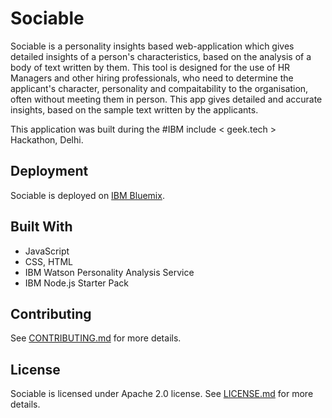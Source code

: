 # Sociable 

Sociable is a personality insights based web-application which gives detailed insights of a person's characteristics, based on the analysis of a body of text written by them.
This tool is designed for the use of HR Managers and other hiring professionals, who need to determine the applicant's character, personality and compaitability to the organisation, often without meeting them in person. This app gives detailed and accurate insights, based on the sample text written by the applicants.

This application was built during the #IBM include < geek.tech > Hackathon, Delhi. 

## Deployment
Sociable is deployed on [IBM Bluemix](http://sociable.mybluemix.net/).

## Built With
* JavaScript
* CSS, HTML
* IBM Watson Personality Analysis Service
* IBM Node.js Starter Pack

## Contributing
See [CONTRIBUTING.md](https://github.com/IpshitaC/sociable/blob/master/CONTRIBUTING.md) for more details.

## License
Sociable is licensed under Apache 2.0 license. See [LICENSE.md](https://github.com/IpshitaC/sociable/blob/master/LICENSE) for more details.
